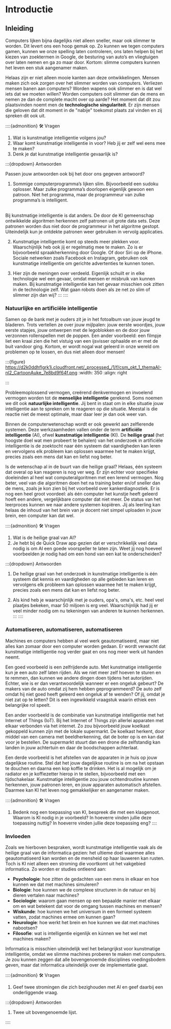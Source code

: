 # Introductie

## Inleiding

Computers lijken bijna dagelijks niet alleen sneller, maar ook slimmer te worden. Dit levert ons een hoop gemak op. Zo kunnen we tegen computers gamen, kunnen we onze spelling laten controleren, ons laten helpen bij het kiezen van zoektermen in Google, de besturing van auto’s en vliegtuigen over laten nemen en ga zo maar door. Kortom: slimme computers kunnen het leven een stuk aangenamer maken.

Helaas zijn er niet alleen mooie kanten aan deze ontwikkelingen. Mensen maken zich ook zorgen over het slimmer worden van computers. Verliezen mensen banen aan computers? Worden wapens ook slimmer en is dat wel iets dat we moeten willen? Worden computers ooit slimmer dan de mens en nemen ze dan de complete macht over op aarde? Het moment dat dit zou plaatsvinden noemt men de **technologische singulariteit**. Er zijn mensen die geloven dat dit moment in de "nabije" toekomst plaats zal vinden en zij spreken dit ook uit.

::::{admonition} 🛠️ Vragen

1. Wat is kunstmatige intelligentie volgens jou?
2. Waar komt kunstmatige intelligentie in voor? Heb jij er zelf wel eens mee te maken?
3. Denk je dat kunstmatige intelligentie gevaarlijk is?

:::{dropdown} Antwoorden
    
Passen jouw antwoorden ook bij het door ons gegeven antwoord?
    
1. Sommige computerprogramma’s lijken slim. Bijvoorbeeld een sudoku oplosser. Maar zulke programma’s doorlopen eigenlijk gewoon een patroon. Niet het programma, maar de programmeur van zulke programma’s is intelligent.
<br>
Bij kunstmatige intelligentie is dat anders. De door de KI gemeenschap ontwikkelde algoritmen herkennen zelf patronen uit grote data sets. Deze patronen worden dus niet door de programmeur in het algoritme gestopt. Uiteindelijk kun je ontdekte patronen weer gebruiken in vervolg applicaties.
        
2. Kunstmatige intelligentie komt op steeds meer plekken voor. Waarschijnlijk heb ook jij er regelmatig mee te maken. Zo is er bijvoorbeeld spraakherkenning door Google. Of door Siri op de iPhone. Sociale netwerken zoals Facebook en Instagram, gebruiken ook kunstmatige intelligentie om gerichte advertenties te kunnen tonen.

3. Hier zijn de meningen over verdeeld. Eigenlijk schuilt er in elke technologie wel een gevaar, omdat mensen er misbruik van kunnen maken. Bij kunstmatige intelligentie kan het gevaar misschien ook zitten in de technologie zelf. Wat gaan robots doen als ze net zo slim of slimmer zijn dan wij?
:::
::::


### Natuurlijke en artificiële intelligentie

Samen op de bank met je ouders zit je in het fotoalbum van jouw jeugd te bladeren. Trots vertellen ze over jouw mijlpalen: jouw eerste woordjes, jouw eerste stapjes, jouw ontwerpen met de legoblokken en de door jouw verzonnen rollenspellen met de poppen. Een ander voorbeeld: een filmpje liet een kraai zien die het vistuig van een ijsvisser ophaalde en er met de buit vandoor ging. Kortom, er wordt nogal wat geleerd in onze wereld om problemen op te lossen, en dus niet alleen door mensen!

:::{figure} https://d2k0ddhflgrk1i.cloudfront.net/_processed_/1/f/csm_okt_1_themaAI-nl2_CartoonAuke_7e8bd9f64f.png
:width: 350
:align: right

:::

Probleemoplossend vermogen, creërend denkvermogen en invoelend vermogen worden tot de **menselijke intelligentie** gerekend. Soms noemen we dit ook **natuurlijke intelligentie**. Jij bent in staat om in elke situatie jouw intelligentie aan te spreken om te reageren op die situatie. Meestal is die reactie niet de meest optimale, maar daar leer je dan ook weer van. 

Binnen de computerwetenschap wordt er ook gewerkt aan zelflerende systemen. Deze werkzaamheden vallen onder de term **artificiële intelligentie** (AI), ofwel **kunstmatige intelligentie** (KI). De **heilige graal** (het hoogste doel wat men probeert  te behalen) van het onderzoek in artificiële intelligentie is de zoektocht naar één systeem dat vaardigheden kan leren en vervolgens elk probleem kan oplossen waarmee het te maken krijgt, precies zoals een mens dat kan en liefst nog beter. 

Is de wetenschap al in de buurt van die heilige graal? Helaas, één systeem dat overal op kan reageren is nog ver weg. Er zijn echter voor specifieke doeleinden al heel wat computeralgoritmen met een lerend vermogen. Nog beter, veel van die algoritmen doen het na training beter en/of sneller dan de mens, zoals je kon zien bij het voorbeeld over  kankerdiagnostiek. Er is nog een heel groot voordeel: als één computer het kunstje heeft geleerd hoeft een andere, vergelijkbare computer dat niet meer. De status van het leerproces kunnen we naar andere systemen kopiëren. Jij als leerling kan helaas de inhoud van het brein van je docent niet simpel uploaden in jouw brein, een computer kan dat wel.

::::{admonition} 🛠️ Vragen

1. Wat is de heilige graal van AI?
2. Je hebt bij de Quick Draw app gezien dat er verschrikkelijk veel data nodig is om AI een goede voorspeller te laten zijn. Weet jij nog hoeveel voorbeelden je nodig had om een hond van een kat te onderscheiden?

:::{dropdown} Antwoorden
1. De heilige graal van het onderzoek in kunstmatige intelligentie is één systeem dat kennis en vaardigheden op alle gebieden kan leren en vervolgens elk probleem kan oplossen waarmee het te maken krijgt, precies zoals een mens dat kan en liefst nog beter.

2. Als kind heb je waarschijnlijk met je ouders, opa's, oma's, etc. heel veel plaatjes bekeken, maar 50 miljoen is erg veel. Waarschijnlijk had jij er veel minder nodig om nu tekeningen van anderen te kunnen herkennen.
:::
::::

### Automatiseren, automatiseren, automatiseren

Machines en computers hebben al veel werk geautomatiseerd, maar niet alles kan zomaar door een computer worden gedaan. Er wordt verwacht dat kunstmatige intelligentie nog verder gaat en ons nog meer werk uit handen neemt.

Een goed voorbeeld is een zelfrijdende auto. Met kunstmatige intelligentie kun je een auto zelf laten rijden. Als we niet meer zelf hoeven te sturen en te remmen, dan kunnen we andere dingen doen tijdens het autorijden. Echter, wie is er dan verantwoordelijk wanneer er een ongeluk gebeurt? De makers van de auto omdat zij hem hebben geprogrammeerd? De auto zelf omdat hij niet goed heeft geleerd een ongeluk af te wenden? Of jij, omdat je niet zat op te letten? Dit is een ingewikkeld vraagstuk waarin ethiek een belangrijke rol speelt.

Een ander voorbeeld is de combinatie van kunstmatige intelligentie met het Internet of Things (IoT). Bij het Internet of Things zijn allerlei apparaten met elkaar verbonden via het internet. Zo zou bijvoorbeeld jouw koelkast gekoppeld kunnen zijn met de lokale supermarkt. De koelkast herkent, door middel van een camera met beeldherkenning, dat de boter op is en kan dat voor je bestellen. De supermarkt stuurt dan een drone die zelfstandig kan landen in jouw achtertuin en daar de boodschappen achterlaat.

Een derde voorbeeld is het afstellen van de apparaten in je huis op jouw dagelijkse routine. Stel dat het jouw dagelijkse routine is om na het opstaan te douchen en daarna een kop koffie te drinken. Het is al mogelijk om je radiator en je koffiezetter hierop in te stellen, bijvoorbeeld met een tijdschakelaar. Kunstmatige intelligentie zou jouw ochtendroutine kunnen herkennen, jouw patronen leren, en jouw apparaten automatisch afstellen. Daarmee kan KI het leven nog gemakkelijker en aangenamer maken.

::::{admonition} 🛠️ Vragen
1. Bedenk nog een toepassing van KI, bespreek die met een klasgenoot. Waarom is KI nodig in je voorbeeld? In hoeverre vinden jullie deze toepassing nuttig? In hoeverre vinden jullie deze toepassing eng?
::::

### Invloeden

Zoals we hierboven bespraken, wordt kunstmatige intelligentie vaak als de heilige graal van de informatica gezien: het ultieme doel waarmee alles geautomatiseerd kan worden en de mensheid op haar lauweren kan rusten. Toch is KI niet alleen een stroming die voortkomt uit het vakgebied informatica. Zo worden er studies ontleend aan:

- **Psychologie**: hoe zitten de gedachten van een mens in elkaar en hoe kunnen we dat met machines simuleren?
- **Biologie**: hoe kunnen we de complexe structuren in de natuur en bij dieren vertalen naar machines?
- **Sociologie**: waarom gaan mensen op een bepaalde manier met elkaar om en wat betekent dat voor de omgang tussen machines en mensen?
- **Wiskunde**: hoe kunnen we het universum in een formeel systeem vatten, zodat machines ermee om kunnen gaan?
- **Neurologie**: hoe werkt het brein en hoe kunnen we dat met machines nabootsen?
- **Filosofie**: wat is intelligentie eigenlijk en kúnnen we het wel met machines maken?

Informatica is misschien uiteindelijk wel het belangrijkst voor kunstmatige intelligentie, omdat we slimme machines proberen te maken met computers. Je zou kunnen zeggen dat alle bovengenoemde disciplines voedingsbodem geven, maar dat informatica uiteindelijk over de implementatie gaat.

::::{admonition} 🛠️ Vragen

1. Geef twee stromingen die zich bezighouden met AI en geef daarbij een onderliggende vraag.

:::{dropdown} Antwoorden

1. Twee uit bovengenoemde lijst.

::::
